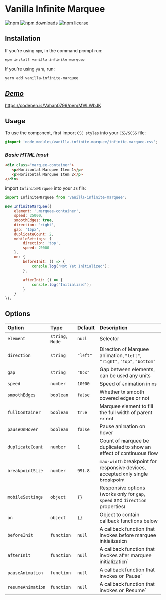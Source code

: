 # Vanilla Infinite Marquee

[![npm](https://img.shields.io/npm/v/react-fast-marquee.svg)](https://www.npmjs.com/package/vanilla-infinite-marquee)
[![npm downloads](https://img.shields.io/npm/dt/react-fast-marquee.svg)](https://www.npmjs.com/package/vanilla-infinite-marquee)
[![npm license](https://img.shields.io/npm/l/react-fast-marquee.svg)](https://www.npmjs.com/package/vanilla-infinite-marquee)

## Installation

If you're using `npm`, in the command prompt run:

```sh
npm install vanilla-infinite-marquee
```

If you're using `yarn`, run:

```sh
yarn add vanilla-infinite-marquee
```

## _[Demo](https://codepen.io/Vahan0799/pen/MWLWbJK)_
https://codepen.io/Vahan0799/pen/MWLWbJK

## Usage
To use the component, first import `CSS styles` into your `CSS/SCSS` file:
```scss
@import 'node_modules/vanilla-infinite-marquee/infinite-marquee.css';
```
### _Basic HTML Input_
```html
<div class="marquee-container">
   <p>Horizontal Marquee Item 1</p>
   <p>Horizontal Marquee Item 2</p>
</div>
```
 import `InfiniteMarquee` into your `JS` file:
```jsx
import InfiniteMarquee from 'vanilla-infinite-marquee';

new InfiniteMarquee({
	element: '.marquee-container',
	speed: 25000,
	smoothEdges: true,
	direction: 'right',
	gap: '15px',
	duplicateCount: 2,
	mobileSettings: {
		direction: 'top',
		speed: 20000
	},
	on: {
		beforeInit: () => {
			console.log('Not Yet Initialized');
		},

		afterInit: () => {
			console.log('Initialized');
		}
	}
});
```

## Options
| Option            | Type             | Default  | Description                                                                        |
|:------------------|:-----------------|:---------|:-----------------------------------------------------------------------------------|
| `element`         | `string`, `Node` | `null`   | Selector                                                                           |
| `direction`       | `string`         | `"left"` | Direction of Marquee animation, `"left"`, `"right"`, `"top"`, `"bottom"`           |
| `gap`             | `string`         | `"0px"`  | Gap between elements, can be used any units                                        |
| `speed`           | `number`         | `10000`  | Speed of animation in `ms`                                                         |
| `smoothEdges`     | `boolean`        | `false`  | Whether to smooth covered edges or not                                             |
| `fullContainer`   | `boolean`        | `true`   | Marquee element to fill the full width of parent or not                            |
| `pauseOnHover`    | `boolean`        | `false`  | Pause animation on hover                                                           |
| `duplicateCount`  | `number`         | `1`      | Count of marquee be duplicated to show an effect of continuous flow                |
| `breakpointSize`  | `number`         | `991.8`  | `max-width` breakpoint for responsive devices, accepted only single breakpoint     |
| `mobileSettings`  | `object`         | `{}`     | Responsive options (works only for `gap`, `speed` and `direction` properties)      |
| `on`              | `object`         | `{}`     | Object to contain callback functions below |
| `beforeInit`      | `function`       | `null`   | A callback function that invokes before marquee initialization                     |
| `afterInit`       | `function`       | `null`   | A callback function that invokes after marquee initialization`                     |
| `pauseAnimation`  | `function`       | `null`   | A callback function that invokes on Pause`                                         |
| `resumeAnimation` | `function`       | `null`   | A callback function that invokes on Resume`                                        |

